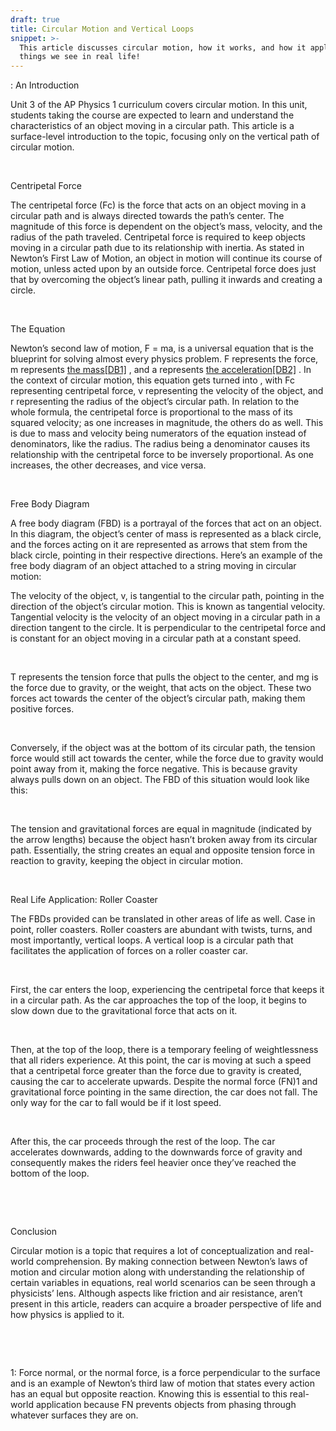 ```yaml
---
draft: true
title: Circular Motion and Vertical Loops
snippet: >-
  This article discusses circular motion, how it works, and how it applies to
  things we see in real life!
---
```






:
An Introduction





Unit 3 of the AP Physics 1
curriculum covers circular motion. In this unit, students taking the course are
expected to learn and understand the characteristics of an object moving in a
circular path. This article is a surface-level introduction to the topic,
focusing only on the vertical path of circular motion. 





 





Centripetal
Force





The centripetal force (Fc)
is the force that acts on an object moving in a circular path and is always
directed towards the path’s center. The magnitude of this force is dependent on
the object’s mass, velocity, and the radius of the path traveled. Centripetal
force is required to keep objects moving in a circular path due to its
relationship with inertia. As stated in Newton’s First Law of Motion, an object
in motion will continue its course of motion, unless acted upon by an outside
force. Centripetal force does just that by overcoming the object’s linear path,
pulling it inwards and creating a circle. 





 





The
Equation





Newton’s second law of
motion, F = ma, is a universal equation that is the blueprint for solving
almost every physics problem. F represents the force, m represents [the mass]()[\[DB1\]](#_msocom_1) ,
and a represents [the
acceleration]()[\[DB2\]](#_msocom_2) .
In the context of circular motion, this equation gets turned into , with Fc
representing centripetal force, v representing the velocity of the object, and
r representing the radius of the object’s circular path. In relation to the whole
formula, the centripetal force is proportional to the mass of its squared
velocity; as one increases in magnitude, the others do as well. This is due to mass
and velocity being numerators of the equation instead of denominators, like the
radius. The radius being a denominator causes its relationship with the
centripetal force to be inversely proportional. As one increases, the other
decreases, and vice versa. 





 





Free
Body Diagram





A free body diagram (FBD)
is a portrayal of the forces that act on an object. In this diagram, the object’s
center of mass is represented as a black circle, and the forces acting on it are
represented as arrows that stem from the black circle, pointing in their
respective directions. Here’s an example of the free body diagram of an object
attached to a string moving in circular motion:









The velocity of the object, v, is tangential
to the circular path, pointing in the direction of the object’s circular
motion. This is known as
tangential velocity. Tangential velocity is the velocity of an object moving in
a circular path in a direction tangent to the circle. It is perpendicular to
the centripetal force and is constant for an object moving in a circular path
at a constant speed. 





 





T represents the tension force that
pulls the object to the center, and mg is the force due to gravity, or the
weight, that acts on the object. These two forces act towards the center of the
object’s circular path, making them positive forces. 





 





Conversely, if the object was at the
bottom of its circular path, the tension force would still act towards the
center, while the force due to gravity would point away from it, making the
force negative. This is because gravity always pulls down on an object. The FBD
of this situation would look like this:





 









The tension and gravitational forces are
equal in magnitude (indicated by the arrow lengths) because the object hasn’t
broken away from its circular path. Essentially, the string creates an equal
and opposite tension force in reaction to gravity, keeping the object in
circular motion. 





 





Real Life Application: Roller Coaster





The FBDs provided can be translated
in other areas of life as well. Case in point, roller coasters. Roller coasters
are abundant with twists, turns, and most importantly, vertical loops. A
vertical loop is a circular path that facilitates the application of forces on
a roller coaster car. 





 





First, the car enters the loop, experiencing
the centripetal force that keeps it in a circular path. As the car approaches
the top of the loop, it begins to slow down due to the gravitational force that
acts on it. 









 





Then, at the top of the loop, there
is a temporary feeling of weightlessness that all riders experience. At this
point, the car is moving at such a speed that a centripetal force greater than
the force due to gravity is created, causing the car to accelerate upwards. Despite
the normal force (FN)1 and gravitational force pointing in the same
direction, the car does not fall. The only way for the car to fall would be if
it lost speed. 









 





After this, the car proceeds through
the rest of the loop. The car accelerates downwards, adding to the downwards
force of gravity and consequently makes the riders feel heavier once
they’ve reached the bottom of the loop.





 





 









Conclusion





Circular motion is a topic that
requires a lot of conceptualization and real-world comprehension. By making
connection between Newton’s laws of motion and circular motion along with understanding
the relationship of certain variables in equations, real world scenarios can be
seen through a physicists’ lens. Although aspects like friction and air
resistance, aren’t present in this article, readers can acquire a broader
perspective of life and how physics is applied to it. 





 





 





1: Force normal, or the normal force,
is a force perpendicular to the surface and is an example of Newton’s third law
of motion that states every action has an equal but opposite reaction. Knowing
this is essential to this real-world application because FN prevents objects from
phasing through whatever surfaces they are on.


